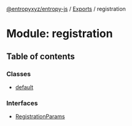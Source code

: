 [@entropyxyz/entropy-js](../README.md) / [Exports](../modules.md) / registration

# Module: registration

## Table of contents

### Classes

- [default](../classes/registration.default.md)

### Interfaces

- [RegistrationParams](../interfaces/registration.RegistrationParams.md)
